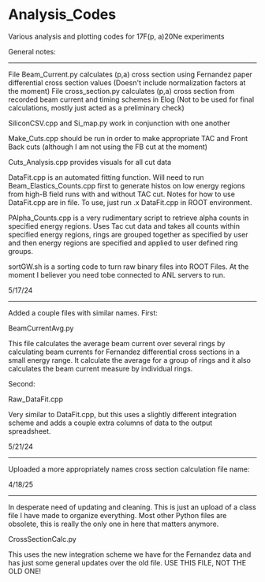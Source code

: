 # Analysis_Codes
Various analysis and plotting codes for 17F(p, a)20Ne experiments


General notes:
______________________________________

File Beam_Current.py calculates (p,a) cross section using Fernandez paper differential cross section values (Doesn't include normalization factors at the moment)
File cross_section.py calculates (p,a) cross section from recorded beam current and timing schemes in Elog (Not to be used for final calculations, mostly just acted as a preliminary check)

SiliconCSV.cpp and Si_map.py work in conjunction with one another

Make_Cuts.cpp should be run in order to make appropriate TAC and Front Back cuts (although I am not using the FB cut at the moment)

Cuts_Analysis.cpp provides visuals for all cut data

DataFit.cpp is an automated fitting function. Will need to run Beam_Elastics_Counts.cpp first to generate histos on low energy regions from high-B field runs with and without TAC cut. Notes for how to use DataFit.cpp are in file. To use, just run .x DataFit.cpp in ROOT environment.

PAlpha_Counts.cpp is a very rudimentary script to retrieve alpha counts in specified energy regions. Uses Tac cut data and takes all counts within specified energy regions, rings are grouped together as specified by user and then energy regions are specified and applied to user defined ring groups. 

sortGW.sh is a sorting code to turn raw binary files into ROOT Files. At the moment I believer you need tobe connected to ANL servers to run.

5/17/24
__________________________________________________

Added a couple files with similar names. First:

BeamCurrentAvg.py

This file calculates the average beam current over several rings by calculating beam currents for Fernandez differential cross sections in a small energy range. It calculate the average for a group of rings and it also calculates the beam current measure by individual rings.

Second:

Raw_DataFit.cpp

Very similar to DataFit.cpp, but this uses a slightly different integration scheme and adds a couple extra columns of data to the output spreadsheet.

5/21/24
___________________________________________________

Uploaded a more appropriately names cross section calculation file name:

4/18/25
___________________________________________________

In desperate need of updating and cleaning. This is just an upload of a class file I have made to organize everything. Most other Python files are obsolete, this is really the only one in here that matters anymore.

CrossSectionCalc.py

This uses the new integration scheme we have for the Fernandez data and has just some general updates over the old file. USE THIS FILE, NOT THE OLD ONE!
